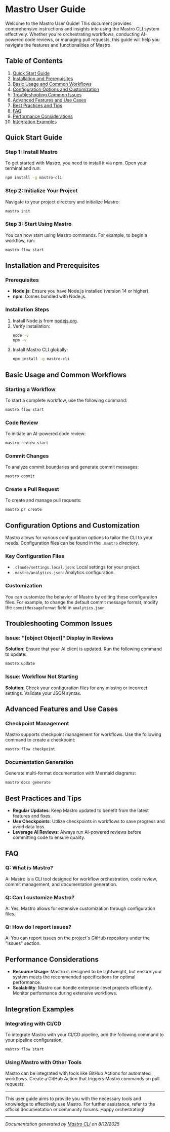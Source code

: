 <!---
This file was automatically generated by Mastro CLI
Generated on: 2025-08-12T04:30:45.407Z
Document type: user-guide
Title: User Guide
References: lib/index.js, lib/index.js.map, lib/commands/docs/index.js, lib/commands/docs/index.js.map, lib/types/index.js, lib/types/index.js.map, src/index.ts, src/commands/docs/index.ts, src/types/index.ts, .claude/settings.local.json, .mastro/analytics.json, lib/commands/config.d.ts, lib/commands/config.d.ts.map, lib/commands/config.js, lib/commands/config.js.map, lib/commands/config/init.d.ts, lib/commands/config/init.d.ts.map, lib/commands/config/init.js, lib/commands/config/init.js.map, lib/commands/config/interactive.d.ts, lib/commands/config/interactive.d.ts.map, lib/commands/config/interactive.js, lib/commands/config/interactive.js.map, lib/lib/config.d.ts, lib/lib/config.d.ts.map, lib/lib/config.js, lib/lib/config.js.map, mastro-vscode/.eslintrc.json, mastro-vscode/package-lock.json, mastro-vscode/package.json, mastro-vscode/tsconfig.json, src/commands/config.ts, src/commands/config/init.ts, src/commands/config/interactive.ts, src/lib/config.ts

To prevent this file from being overwritten, add custom content
between the CUSTOM_START and CUSTOM_END markers below.
--->

# Mastro User Guide

Welcome to the Mastro User Guide! This document provides comprehensive instructions and insights into using the Mastro CLI system effectively. Whether you're orchestrating workflows, conducting AI-powered code reviews, or managing pull requests, this guide will help you navigate the features and functionalities of Mastro.

## Table of Contents
1. [Quick Start Guide](#quick-start-guide)
2. [Installation and Prerequisites](#installation-and-prerequisites)
3. [Basic Usage and Common Workflows](#basic-usage-and-common-workflows)
4. [Configuration Options and Customization](#configuration-options-and-customization)
5. [Troubleshooting Common Issues](#troubleshooting-common-issues)
6. [Advanced Features and Use Cases](#advanced-features-and-use-cases)
7. [Best Practices and Tips](#best-practices-and-tips)
8. [FAQ](#faq)
9. [Performance Considerations](#performance-considerations)
10. [Integration Examples](#integration-examples)

## Quick Start Guide

### Step 1: Install Mastro
To get started with Mastro, you need to install it via npm. Open your terminal and run:

```bash
npm install -g mastro-cli
```

### Step 2: Initialize Your Project
Navigate to your project directory and initialize Mastro:

```bash
mastro init
```

### Step 3: Start Using Mastro
You can now start using Mastro commands. For example, to begin a workflow, run:

```bash
mastro flow start
```

## Installation and Prerequisites

### Prerequisites
- **Node.js**: Ensure you have Node.js installed (version 14 or higher).
- **npm**: Comes bundled with Node.js.

### Installation Steps
1. Install Node.js from [nodejs.org](https://nodejs.org/).
2. Verify installation:
   ```bash
   node -v
   npm -v
   ```
3. Install Mastro CLI globally:
   ```bash
   npm install -g mastro-cli
   ```

## Basic Usage and Common Workflows

### Starting a Workflow
To start a complete workflow, use the following command:

```bash
mastro flow start
```

### Code Review
To initiate an AI-powered code review:

```bash
mastro review start
```

### Commit Changes
To analyze commit boundaries and generate commit messages:

```bash
mastro commit
```

### Create a Pull Request
To create and manage pull requests:

```bash
mastro pr create
```

## Configuration Options and Customization

Mastro allows for various configuration options to tailor the CLI to your needs. Configuration files can be found in the `.mastro` directory.

### Key Configuration Files
- `.claude/settings.local.json`: Local settings for your project.
- `.mastro/analytics.json`: Analytics configuration.

### Customization
You can customize the behavior of Mastro by editing these configuration files. For example, to change the default commit message format, modify the `commitMessageFormat` field in `analytics.json`.

## Troubleshooting Common Issues

### Issue: "[object Object]" Display in Reviews
**Solution**: Ensure that your AI client is updated. Run the following command to update:

```bash
mastro update
```

### Issue: Workflow Not Starting
**Solution**: Check your configuration files for any missing or incorrect settings. Validate your JSON syntax.

## Advanced Features and Use Cases

### Checkpoint Management
Mastro supports checkpoint management for workflows. Use the following command to create a checkpoint:

```bash
mastro flow checkpoint
```

### Documentation Generation
Generate multi-format documentation with Mermaid diagrams:

```bash
mastro docs generate
```

## Best Practices and Tips

- **Regular Updates**: Keep Mastro updated to benefit from the latest features and fixes.
- **Use Checkpoints**: Utilize checkpoints in workflows to save progress and avoid data loss.
- **Leverage AI Reviews**: Always run AI-powered reviews before committing code to ensure quality.

## FAQ

### Q: What is Mastro?
A: Mastro is a CLI tool designed for workflow orchestration, code review, commit management, and documentation generation.

### Q: Can I customize Mastro?
A: Yes, Mastro allows for extensive customization through configuration files.

### Q: How do I report issues?
A: You can report issues on the project's GitHub repository under the "Issues" section.

## Performance Considerations

- **Resource Usage**: Mastro is designed to be lightweight, but ensure your system meets the recommended specifications for optimal performance.
- **Scalability**: Mastro can handle enterprise-level projects efficiently. Monitor performance during extensive workflows.

## Integration Examples

### Integrating with CI/CD
To integrate Mastro with your CI/CD pipeline, add the following command to your pipeline configuration:

```bash
mastro flow start
```

### Using Mastro with Other Tools
Mastro can be integrated with tools like GitHub Actions for automated workflows. Create a GitHub Action that triggers Mastro commands on pull requests.

---

This user guide aims to provide you with the necessary tools and knowledge to effectively use Mastro. For further assistance, refer to the official documentation or community forums. Happy orchestrating!

---

<!-- CUSTOM_START -->
<!-- Add your custom content here - it will be preserved during regeneration -->
<!-- CUSTOM_END -->

*Documentation generated by [Mastro CLI](https://github.com/your-org/mastro) on 8/12/2025*